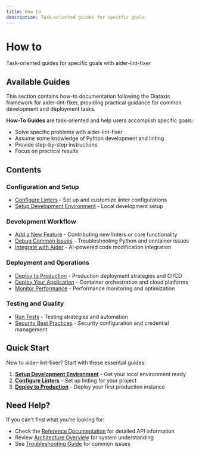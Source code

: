 ```yaml
---
title: How to
description: Task-oriented guides for specific goals
---
```


# How to

Task-oriented guides for specific goals with aider-lint-fixer

## Available Guides

This section contains how-to documentation following the Diataxis framework for aider-lint-fixer, providing practical guidance for common development and deployment tasks.

**How-To Guides** are task-oriented and help users accomplish specific goals:
- Solve specific problems with aider-lint-fixer
- Assume some knowledge of Python development and linting
- Provide step-by-step instructions
- Focus on practical results

## Contents

### Configuration and Setup
- [Configure Linters](./configure-linters.md) - Set up and customize linter configurations
- [Setup Development Environment](./setup-development-environment.md) - Local development setup

### Development Workflow
- [Add a New Feature](./how-to-add-a-new-feature.md) - Contributing new linters or core functionality
- [Debug Common Issues](./how-to-debug-common-issues.md) - Troubleshooting Python and container issues
- [Integrate with Aider](./integrate-with-aider.md) - AI-powered code modification integration

### Deployment and Operations
- [Deploy to Production](./deploy-to-production.md) - Production deployment strategies and CI/CD
- [Deploy Your Application](./how-to-deploy-your-application.md) - Container orchestration and cloud platforms
- [Monitor Performance](./monitor-performance.md) - Performance monitoring and optimization

### Testing and Quality
- [Run Tests](./run-tests.md) - Testing strategies and automation
- [Security Best Practices](./security-best-practices.md) - Security configuration and credential management

## Quick Start

New to aider-lint-fixer? Start with these essential guides:

1. **[Setup Development Environment](./setup-development-environment.md)** - Get your local environment ready
2. **[Configure Linters](./configure-linters.md)** - Set up linting for your project
3. **[Deploy to Production](./deploy-to-production.md)** - Deploy your first production instance

## Need Help?

If you can't find what you're looking for:
- Check the [Reference Documentation](../reference/) for detailed API information
- Review [Architecture Overview](../explanation/architecture-overview.md) for system understanding
- See [Troubleshooting Guide](./how-to-debug-common-issues.md) for common issues
